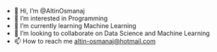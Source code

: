 - 👋 Hi, I’m @AltinOsmanaj
- 👀 I’m interested in Programming
- 🌱 I’m currently learning Machine Learning
- 💞️ I’m looking to collaborate on Data Science and Machine Learning
- 📫 How to reach me altin-osmanaj@hotmail.com

<!---
AltinOsmanaj/AltinOsmanaj is a ✨ special ✨ repository because its `README.md` (this file) appears on your GitHub profile.
You can click the Preview link to take a look at your changes.
--->
